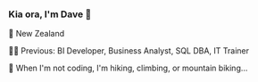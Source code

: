 ### Kia ora, I'm Dave 🤙  

📍 New Zealand  

🧑‍💻 Previous: BI Developer, Business Analyst, SQL DBA, IT Trainer  
<!--
[View my Portfolio, Resumé and Project Showcase](https://davidpoole.deno.dev)  

 🌱 I'm currently working on:  -->

🧗 When I'm not coding, I'm hiking, climbing, or mountain biking...  


<!-- <div> -->
<!-- <img src="https://github-readme-stats.vercel.app/api/top-langs/?username=davidlpoole&layout=compact&theme=dark" height="150px"/> -->
<!-- <img src="https://github-readme-stats.vercel.app/api?username=davidlpoole&show_icons=true&theme=dark" height="150px"/> -->
<!-- <img src="https://streak-stats.demolab.com?user=davidlpoole&theme=dark" height="150px"/> -->
<!-- </div> -->
